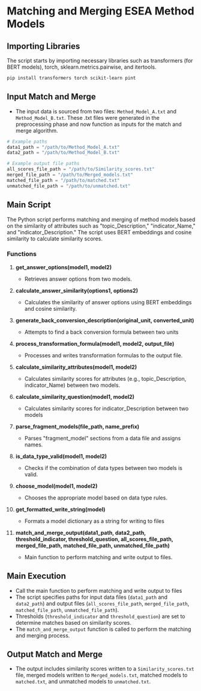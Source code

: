 # Matching and Merging ESEA Method Models
## Importing Libraries
The script starts by importing necessary libraries such as transformers (for BERT models), torch, sklearn.metrics.pairwise, and itertools.

```bash
pip install transformers torch scikit-learn pint
```

## Input Match and Merge
- The input data is sourced from two files: `Method_Model_A.txt` and `Method_Model_B.txt`. These .txt files were generated in the preprocessing phase and now function as inputs for the match and merge algorithm.

```python
# Example paths
data1_path = "/path/to/Method_Model_A.txt"
data2_path = "/path/to/Method_Model_B.txt"

# Example output file paths
all_scores_file_path = "/path/to/Similarity_scores.txt"
merged_file_path = "/path/to/Merged_models.txt"
matched_file_path = "/path/to/matched.txt"
unmatched_file_path = "/path/to/unmatched.txt"
```

## Main Script
The Python script performs matching and merging of method models based on the similarity of attributes such as "topic_Description," "indicator_Name," and "indicator_Description." The script uses BERT embeddings and cosine similarity to calculate similarity scores.

### Functions
1. **get_answer_options(model1, model2)**
   - Retrieves answer options from two models.

2. **calculate_answer_similarity(options1, options2)**
   - Calculates the similarity of answer options using BERT embeddings and cosine similarity.

3. **generate_back_conversion_description(original_unit, converted_unit)**
   - Attempts to find a back conversion formula between two units

4. **process_transformation_formula(model1, model2, output_file)**
   - Processes and writes transformation formulas to the output file.

5. **calculate_similarity_attributes(model1, model2)**
   - Calculates similarity scores for attributes (e.g., topic_Description, indicator_Name) between two models.

6. **calculate_similarity_question(model1, model2)**
   - Calculates similarity scores for indicator_Description between two models

7. **parse_fragment_models(file_path, name_prefix)**
   - Parses "fragment_model" sections from a data file and assigns names.

8. **is_data_type_valid(model1, model2)**
   - Checks if the combination of data types between two models is valid.

9. **choose_model(model1, model2)**
   - Chooses the appropriate model based on data type rules.

10. **get_formatted_write_string(model)**
    - Formats a model dictionary as a string for writing to files

11. **match_and_merge_output(data1_path, data2_path, threshold_indicator, threshold_question, all_scores_file_path, merged_file_path, matched_file_path, unmatched_file_path)**
    - Main function to perform matching and write output to files.	


## Main Execution
- Call the main function to perform matching and write output to files
- The script specifies paths for input data files (`data1_path` and `data2_path`) and output files (`all_scores_file_path`, `merged_file_path`, `matched_file_path`, `unmatched_file_path`).
- Thresholds (`threshold_indicator` and `threshold_question`) are set to determine matches based on similarity scores.
- The `match_and_merge_output` function is called to perform the matching and merging process.

## Output Match and Merge
- The output includes similarity scores written to a `Similarity_scores.txt` file, merged models written to `Merged_models.txt`, matched models to `matched.txt`, and unmatched models to `unmatched.txt`. 

